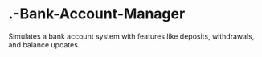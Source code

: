 # .-Bank-Account-Manager
Simulates a bank account system with features like deposits, withdrawals, and balance updates.
